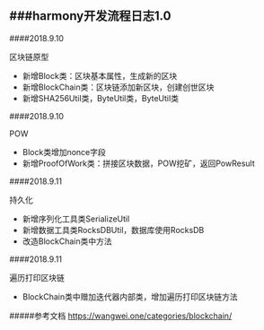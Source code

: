 ###harmony开发流程日志1.0
---
####2018.9.10

区块链原型

- 新增Block类：区块基本属性，生成新的区块
- 新增BlockChain类：区块链添加新区块，创建创世区块
- 新增SHA256Util类，ByteUtil类，ByteUtil类

####2018.9.10

POW

- Block类增加nonce字段
- 新增ProofOfWork类：拼接区块数据，POW挖矿，返回PowResult

####2018.9.11

持久化

- 新增序列化工具类SerializeUtil
- 新增数据工具类RocksDBUtil，数据库使用RocksDB
- 改造BlockChain类中方法

####2018.9.11

遍历打印区块链

- BlockChain类中赠加迭代器内部类，增加遍历打印区块链方法


#####参考文档
https://wangwei.one/categories/blockchain/

